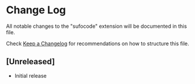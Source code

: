 # Change Log

All notable changes to the "sufocode" extension will be documented in this file.

Check [Keep a Changelog](http://keepachangelog.com/) for recommendations on how to structure this file.

## [Unreleased]

- Initial release
